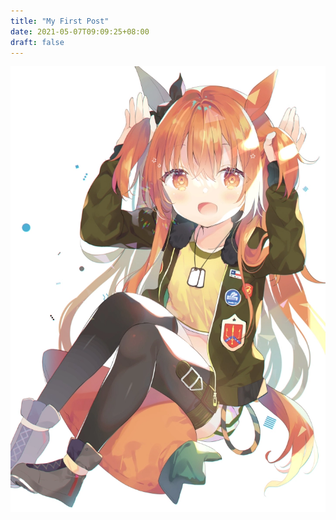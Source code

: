 ```yaml
---
title: "My First Post"
date: 2021-05-07T09:09:25+08:00
draft: false
---
```

![](https://raw.githubusercontent.com/z775729168/imgbed/master/img/89657028_p0_master1200.webp)
